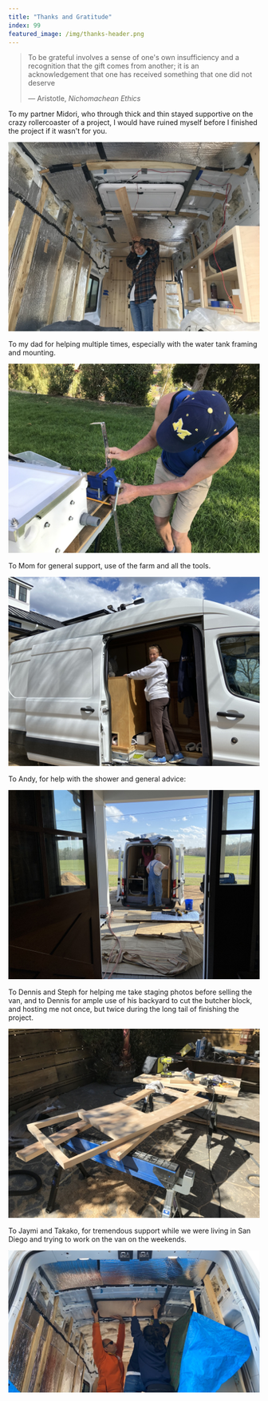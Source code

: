 ```yaml
---
title: "Thanks and Gratitude"
index: 99
featured_image: /img/thanks-header.png
---
```


> To be grateful involves a sense of one's own insufficiency and a recognition that the gift comes from another; it is an acknowledgement that one has received something that one did not deserve
> 
> — Aristotle, _Nichomachean Ethics_

To my partner Midori, who through thick and thin stayed supportive on the crazy rollercoaster of a project, I would have ruined myself before I finished the project if it wasn't for you.

![2021-04-07 16-55-34](img/2021-04-07%2016-55-34.jpeg)

To my dad for helping multiple times, especially with the water tank framing and mounting.

![2021-07-10 18-10-07](img/2021-07-10%2018-10-07.jpeg)

To Mom for general support, use of the farm and all the tools. 

![IMG_3526](img/IMG_3526.jpg)

To Andy, for help with the shower and general advice:

![IMG_3506](img/IMG_3506.jpg)

To Dennis and Steph for helping me take staging photos before selling the van, and to Dennis for ample use of his backyard to cut the butcher block, and hosting me not once, but twice during the long tail of finishing the project.

![countertop-installation](img/countertop-installation.jpg)

To Jaymi and Takako, for tremendous support while we were living in San Diego and trying to work on the van on the weekends.

![thanks-header](img/thanks-header.png)